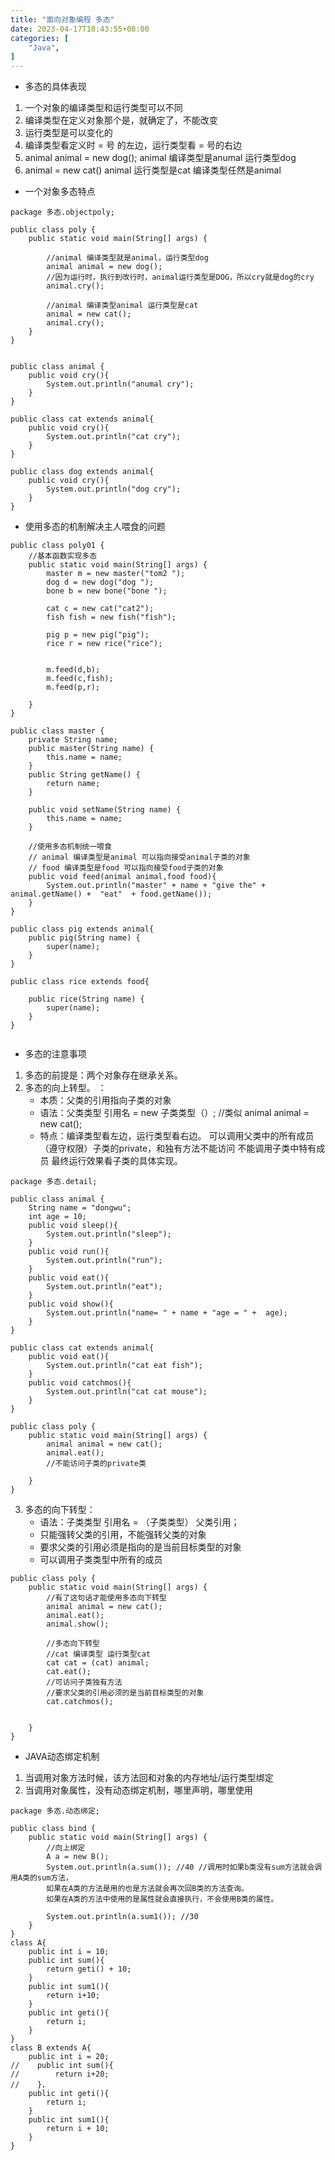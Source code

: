```yaml
---
title: "面向对象编程 多态"
date: 2023-04-17T18:43:55+08:00
categories: [
    "Java",
]
---
```

* 多态的具体表现
1. 一个对象的编译类型和运行类型可以不同
2. 编译类型在定义对象那个是，就确定了，不能改变
3. 运行类型是可以变化的
4. 编译类型看定义时 = 号 的左边，运行类型看 = 号的右边
5. animal animal = new dog(); animal 编译类型是anumal 运行类型dog
6. animal = new cat() animal 运行类型是cat 编译类型任然是animal
* 一个对象多态特点
```
package 多态.objectpoly;

public class poly {
    public static void main(String[] args) {

        //animal 编译类型就是animal，运行类型dog
        animal animal = new dog();
        //因为运行时，执行到改行时，animal运行类型是DOG，所以cry就是dog的cry
        animal.cry();

        //animal 编译类型animal 运行类型是cat
        animal = new cat();
        animal.cry();
    }
}


public class animal {
    public void cry(){
        System.out.println("anumal cry");
    }
}

public class cat extends animal{
    public void cry(){
        System.out.println("cat cry");
    }
}

public class dog extends animal{
    public void cry(){
        System.out.println("dog cry");
    }
}
```
* 使用多态的机制解决主人喂食的问题
```
public class poly01 {
    //基本函数实现多态
    public static void main(String[] args) {
        master m = new master("tom2 ");
        dog d = new dog("dog ");
        bone b = new bone("bone ");

        cat c = new cat("cat2");
        fish fish = new fish("fish");

        pig p = new pig("pig");
        rice r = new rice("rice");


        m.feed(d,b);
        m.feed(c,fish);
        m.feed(p,r);

    }
}

public class master {
    private String name;
    public master(String name) {
        this.name = name;
    }
    public String getName() {
        return name;
    }

    public void setName(String name) {
        this.name = name;
    }

    //使用多态机制统一喂食
    // animal 编译类型是animal 可以指向接受animal子类的对象
    // food 编译类型是food 可以指向接受food子类的对象
    public void feed(animal animal,food food){
        System.out.println("master" + name + "give the" + animal.getName() +  "eat"  + food.getName());
    }
}

public class pig extends animal{
    public pig(String name) {
        super(name);
    }
}

public class rice extends food{

    public rice(String name) {
        super(name);
    }
}


```

* 多态的注意事项
1. 多态的前提是：两个对象存在继承关系。
2. 多态的向上转型。 ：
    - 本质：父类的引用指向子类的对象
    - 语法：父类类型 引用名 = new 子类类型（）; //类似  animal animal = new cat();
    - 特点：编译类型看左边，运行类型看右边。
    可以调用父类中的所有成员（遵守权限）子类的private，和独有方法不能访问 
    不能调用子类中特有成员
    最终运行效果看子类的具体实现。
```
package 多态.detail;

public class animal {
    String name = "dongwu";
    int age = 10;
    public void sleep(){
        System.out.println("sleep");
    }
    public void run(){
        System.out.println("run");
    }
    public void eat(){
        System.out.println("eat");
    }
    public void show(){
        System.out.println("name= " + name + "age = " +  age);
    }
}

public class cat extends animal{
    public void eat(){
        System.out.println("cat eat fish");
    }
    public void catchmos(){
        System.out.println("cat cat mouse");
    }
}

public class poly {
    public static void main(String[] args) {
        animal animal = new cat();
        animal.eat();
        //不能访问子类的private类
        
    }
}
```
3. 多态的向下转型：
    - 语法：子类类型 引用名 = （子类类型） 父类引用；
    - 只能强转父类的引用，不能强转父类的对象
    - 要求父类的引用必须是指向的是当前目标类型的对象
    - 可以调用子类类型中所有的成员
```
public class poly {
    public static void main(String[] args) {
        //有了这句话才能使用多态向下转型
        animal animal = new cat();
        animal.eat();
        animal.show();

        //多态向下转型
        //cat 编译类型 运行类型cat
        cat cat = (cat) animal;
        cat.eat();
        //可访问子类独有方法
        //要求父类的引用必须的是当前目标类型的对象
        cat.catchmos();


    }
}
```
* JAVA动态绑定机制
1. 当调用对象方法时候，该方法回和对象的内存地址/运行类型绑定
2. 当调用对象属性，没有动态绑定机制，哪里声明，哪里使用
```
package 多态.动态绑定;

public class bind {
    public static void main(String[] args) {
        //向上绑定
        A a = new B();
        System.out.println(a.sum()); //40 //调用时如果b类没有sum方法就会调用A类的sum方法，
        如果在A类的方法是用的也是方法就会再次回B类的方法查询。
        如果在A类的方法中使用的是属性就会直接执行，不会使用B类的属性。

        System.out.println(a.sum1()); //30
    }
}
class A{
    public int i = 10;
    public int sum(){
        return geti() + 10;
    }
    public int sum1(){
        return i+10;
    }
    public int geti(){
        return i;
    }
}
class B extends A{
    public int i = 20;
//    public int sum(){
//        return i+20;
//    }，
    public int geti(){
        return i;
    }
    public int sum1(){
        return i + 10;
    }
}



```
